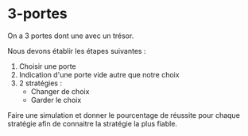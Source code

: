 # 3-portes

On a 3 portes dont une avec un trésor.

Nous devons établir les étapes suivantes :
1) Choisir une porte
2) Indication d'une porte vide autre que notre choix
3) 2 stratégies :
    - Changer de choix
    - Garder le choix

Faire une simulation et donner le pourcentage de réussite pour chaque stratégie afin de connaitre la stratégie la plus fiable.
